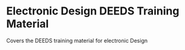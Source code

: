 # Electronic Design DEEDS Training Material
 Covers the DEEDS training material for electronic Design
